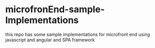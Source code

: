 # microfronEnd-sample-Implementations
this repo has some sample implementations for microfront end using javascript and angular and SPA framework
